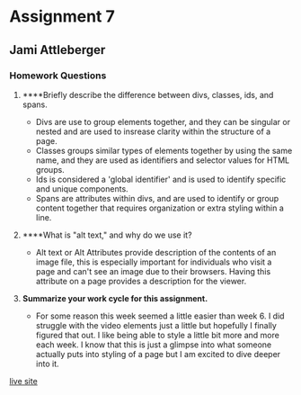# Assignment 7
## Jami Attleberger
### Homework Questions

1. ****Briefly describe the difference between divs, classes, ids, and spans.

      - Divs are use to group elements together, and they can be singular or nested and are used to insrease clarity within the structure of a page.
      - Classes groups similar types of elements together by using the same name, and they are used as identifiers and selector values for HTML groups.
      - Ids is considered a 'global identifier' and is used to identify specific and unique components.
      - Spans are attributes within divs, and are used to identify or group content together that requires organization or extra styling within a line.

2. ****What is "alt text," and why do we use it?
      - Alt text or Alt Attributes provide description of the contents of an image file, this is especially important for individuals who visit a page and can't see an image due to their browsers. Having this attribute on a page provides a description for the viewer.

3. ****Summarize your work cycle for this assignment.****
      - For some reason this week seemed a little easier than week 6. I did struggle with the video elements just a little but hopefully I finally figured that out.  I like being able to style a little bit more and more each week. I know that this is just a glimpse into what someone actually puts into styling of a page but I am excited to dive deeper into it.

[live site](https://jattleberger.github.io/web_dev_HW/assignment_07/)
